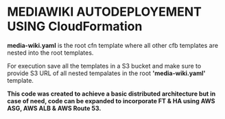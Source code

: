 # MEDIAWIKI AUTODEPLOYEMENT USING CloudFormation

**media-wiki.yaml** is the root cfn template where all other cfb templates are nested into the root templates.

For execution save all the templates in a S3 bucket and make sure to provide S3 URL of all nested tempalates in the root **'media-wiki.yaml'** template.



**This code was created to achieve a basic distributed architecture  but in case of need, code can be expanded to incorporate FT & HA using AWS ASG, AWS ALB & AWS Route 53.** 


